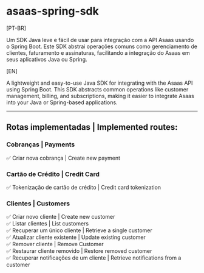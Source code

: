 # asaas-spring-sdk

[PT-BR]

Um SDK Java leve e fácil de usar para integração com a API Asaas usando o Spring Boot. Este SDK abstrai operações comuns como gerenciamento de clientes, faturamento e assinaturas, facilitando a integração do Asaas em seus aplicativos Java ou Spring.

[EN]

A lightweight and easy-to-use Java SDK for integrating with the Asaas API using Spring Boot.  This SDK abstracts common operations like customer management, billing, and subscriptions, making it easier to integrate Asaas into your Java or Spring-based applications.

---

## Rotas implementadas | Implemented routes:

### Cobranças | Payments
✅ Criar nova cobrança | Create new payment

### Cartão de Crédito | Credit Card
✅ Tokenização de cartão de crédito | Credit card tokenization

### Clientes | Customers
✅ Criar novo cliente | Create new customer \
✅ Listar clientes | List customers \
✅ Recuperar um único cliente | Retrieve a single customer \
✅ Atualizar cliente existente | Update existing customer \
✅ Remover cliente | Remove Customer \
✅ Restaurar cliente removido | Restore removed customer \
✅ Recuperar notificações de um cliente | Retrieve notifications from a customer
